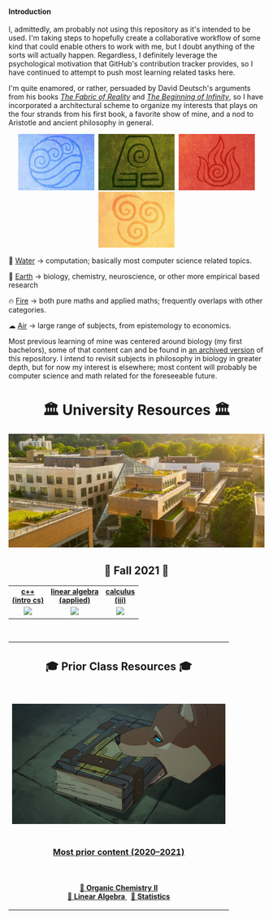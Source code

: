 #### Introduction

I, admittedly, am probably not using this repository as it's intended to be
used. I'm taking steps to hopefully create a collaborative workflow of some
kind that could enable others to work with me, but I doubt anything of the
sorts will actually happen. Regardless, I definitely leverage the psychological
motivation that GitHub's contribution tracker provides, so I have continued to
attempt to push most learning related tasks here.

I'm quite enamored, or rather, persuaded by David Deutsch's arguments from his
books [_The Fabric of
Reality_](https://en.wikipedia.org/wiki/The_Fabric_of_Reality) and [_The
Beginning of
Infinity_](https://en.wikipedia.org/wiki/The_Beginning_of_Infinity), so I have
incorporated a architectural scheme to organize my interests that plays on the
four strands from his first book, a favorite show of mine, and a nod to Aristotle
and ancient philosophy in general.


<p align="center">
<kbd>
  <img width="150" src="assets/images/water.jpg">
</kbd>
<kbd>
  <img width="150" src="assets/images/earth.jpg">
</kbd>
<kbd>
  <img width="150" src="assets/images/fire.jpg">
</kbd>
<kbd>
  <img width="150" src="assets/images/air.jpg">
</kbd>
</p>

🌊 [Water](water/) &rarr; computation; basically most computer science related topics.

🌳 [Earth](earth/) &rarr; biology, chemistry, neuroscience, or other more
empirical based research

🔥 [Fire](fire/) &rarr; both pure maths and applied maths; frequently overlaps with other categories.

☁  [Air](air/) &rarr; large range of subjects, from epistemology to economics.

Most previous learning of mine was centered around biology (my first
bachelors), some of that content can and be found in [an archived
version](https://github.com/nosvagor/notes-old) of this repository. I intend to
revisit subjects in philosophy in biology in greater depth, but for now my
interest is elsewhere; most content will probably be computer science
and math related for the foreseeable future.


<h1 align="center">🏛️ University Resources 🏛️</h1>
<p align="center">
<kbd>
  <img width="512" src="assets/images/psu.jpg">
</kbd>
</p>

<h2 align="center">🍂 Fall 2021 🍂 </h2>

<table align="center">
  <tr>
    <td align="center"><strong><a href="water/c++/">c++ <br> (intro cs)</a></strong></td>
    <td align="center"><strong><a href="fire/linear/">linear algebra <br> (applied) </a></strong></td>
    <td align="center"><strong><a href="fire/calculus/">calculus <br> (iii)</a></strong></td>
  </tr>
  <tr>
    <td align="center"><a href="water/c++/"><img src="assets/images/c++.ico"></a></td>
    <td align="center"><a href="fire/linear/"><img src="assets/images/applied.ico"></a></td>
    <td align="center"><a href="fire/calculus/"><img src="assets/images/lorenz.ico"></a></td>
  </tr>
</table>

<br>

<table align="center">
  <tr>
    <th>
      <h2 align="center">🎓 Prior Class Resources 🎓 </h2>
    </th>
  </tr>
  <tr>
    <td>
      <p align='center'>
        <br>
        <img width="420" src="assets/images/prior.jpg">
      </p>
    </td>
  </tr>
  <tr>
    <td>
      <h3 align='center'>
        <a href="http://drive.google.com/file/d/1lhJSXIqAmNblGcTUligxWAotnxI1fASp/view?usp=sharing"> Most prior content
          (2020&ndash;2021)
        </a>
      </h3>
    </td>
  </tr>
  <tr>
    <td>
      <p align="center">
        <br>
        <a href="http://raw.githubusercontent.com/nosvagor/notes/master/assets/prior/ch-335.pdf">📓 <strong>Organic Chemistry II</strong>
        </a>
        <br>
        <a href="http://raw.githubusercontent.com/nosvagor/notes/master/assets/prior/mth-261.pdf"> 📑 <strong>Linear Algebra</strong>
        </a>
        &nbsp;
        <a href="http://raw.githubusercontent.com/nosvagor/notes/master/assets/prior/statistics.pdf">📑 <strong>Statistics</strong>
        </a>
      </p>
    </td>
  </tr>
</table>


